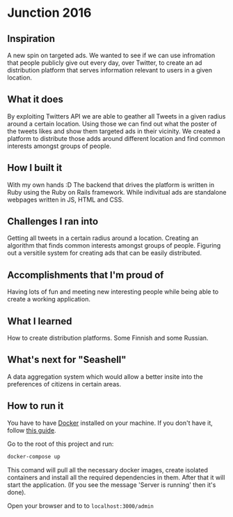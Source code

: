 # Junction 2016

## Inspiration

A new spin on targeted ads. We wanted to see if we can use infromation that
people publicly give out every day, over Twitter, to create an ad distribution
platform that serves information relevant to users in a given location.

## What it does

By exploiting Twitters API we are able to geather all Tweets in a given radius
around a certain location. Using those we can find out what the poster of the
tweets likes and show them targeted ads in their vicinity. We created a platform
to distribute those adds around different location and find common interests
amongst groups of people.

## How I built it

With my own hands :D
The backend that drives the platform is written in Ruby using the Ruby on Rails
framework. While indivitual ads are standalone webpages written in JS, HTML and
CSS.

## Challenges I ran into

Getting all tweets in a certain radius around a location.
Creating an algorithm that finds common interests amongst groups of people.
Figuring out a versitile system for creating ads that can be easily distributed.

## Accomplishments that I'm proud of

Having lots of fun and meeting new interesting people while being able to create
a working application.

## What I learned

How to create distribution platforms. Some Finnish and some Russian.

## What's next for "Seashell"

A data aggregation system which would allow a better insite into the preferences
of citizens in certain areas.

## How to run it

You have to have [Docker](https://docker.com/) installed on your machine.
If you don't have it, follow
[this guide](https://docs.docker.com/engine/installation/).

Go to the root of this project and run:

```Bash
docker-compose up
```

This comand will pull all the necessary docker images, create isolated
containers and install all the required dependencies in them. After that it will
start the application. (If you see the message 'Server is running' then it's
done).

Open your browser and to to `localhost:3000/admin`
